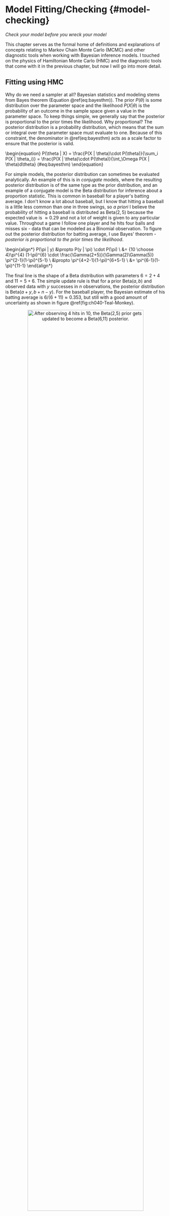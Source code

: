 


# Model Fitting/Checking {#model-checking}

_Check your model before you wreck your model_

This chapter serves as the formal home of definitions and explanations of concepts relating to Markov Chain Monte Carlo (MCMC) and other diagnostic tools when working with Bayesian inference models. I touched on the physics of Hamiltonian Monte Carlo (HMC) and the diagnostic tools that come with it in the previous chapter, but now I will go into more detail.

## Fitting using HMC

Why do we need a sampler at all? Bayesian statistics and modeling stems from Bayes theorem (Equation \@ref(eq:bayesthm)). The prior $P(\theta)$ is some distribution over the parameter space and the likelihood $P(X | \theta)$ is the probability of an outcome in the sample space given a value in the parameter space. To keep things simple, we generally say that the posterior is proportional to the prior times the likelihood. Why proportional? The posterior distribution is a probability distribution, which means that the sum or integral over the parameter space must evaluate to one. Because of this constraint, the denominator in \@ref(eq:bayesthm) acts as a scale factor to ensure that the posterior is valid. 


\begin{equation}
  P(\theta | X) = \frac{P(X | \theta)\cdot P(\theta)}{\sum_i P(X | \theta_i)} =   \frac{P(X | \theta)\cdot P(\theta)}{\int_\Omega P(X | \theta)d\theta}
  (\#eq:bayesthm)
\end{equation}


For simple models, the posterior distribution can sometimes be evaluated analytically. An example of this is in _conjugate_ models, where the resulting posterior distribution is of the same type as the prior distribution, and an example of a conjugate model is the Beta distribution for inference about a proportion statistic. This is common in baseball for a player's batting average. I don't know a lot about baseball, but I know that hitting a baseball is a little less common than one in three swings, so _a priori_ I believe the probability of hitting a baseball is distributed as $\mathrm{Beta}(2, 5)$ because the expected value is $\approx 0.29$ and not a lot of weight is given to any particular value. Throughout a game I follow one player and he hits four balls and misses six - data that can be modeled as a Binomial observation. To figure out the posterior distribution for batting average, I use Bayes' theorem - _posterior is proportional to the prior times the likelihood_.


\begin{align*}
  P(\pi | y) &\propto P(y | \pi) \cdot P(\pi) \\
  &= {10 \choose 4}\pi^{4} (1-\pi)^{6} \cdot \frac{\Gamma(2+5)}{\Gamma(2)\Gamma(5)} \pi^{2-1}(1-\pi)^{5-1} \\
  &\propto \pi^{4+2-1}(1-\pi)^{6+5-1} \\
  &= \pi^{6-1}(1-\pi)^{11-1}
\end{align*}


The final line is the shape of a Beta distribution with parameters $6=2+4$ and $11=5+6$. The simple update rule is that for a prior $\mathrm{Beta}(a, b)$ and observed data with $y$ successes in $n$ observations, the posterior distribution is $\mathrm{Beta}(a + y, b + n - y)$. For the baseball player, the Bayesian estimate of his batting average is $6/(6+11) \approx 0.353$, but still with a good amount of uncertainty as shown in figure \@ref(fig:ch040-Teal-Monkey). 


<div class="figure" style="text-align: center">
<img src="040-model-checking_files/figure-html/ch040-Teal-Monkey-1.png" alt="After observing 4 hits in 10, the Beta(2,5) prior gets updated to become a Beta(6,11) posterior." width="85%" />
<p class="caption">(\#fig:ch040-Teal-Monkey)After observing 4 hits in 10, the Beta(2,5) prior gets updated to become a Beta(6,11) posterior.</p>
</div>


Conjugate models are great for simple observational data, but often it happens that the posterior distribution cannot be deduced from the model or that the integral in the denominator is complex or of a high dimension. In the former situation, the integral may not be possible to evaluate, and in the latter there may not be enough computational resources in the world to perform a simple grid approximation.

The solution is to use Markov Chain Monte Carlo (MCMC). The idea is that we can _draw samples_ from the posterior distribution in a way that samples proportional to the density. This sampling is a form of approximation to the area under the curve (i.e. an approximation to the denominator in \@ref(eq:bayesthm)). Rejection sampling [@gilks1992adaptive] and slice sampling [@neal2003slice] are basic methods for sampling from a target distribution, however they can often be inefficient^[Efficiency of a sampler is related to the proportion of proposal samples that get accepted.]. NUTS is a much more complex algorithm that can be compared to a physics simulation. A massless "particle" is flicked in a random direction with some amount of kinetic energy in a probability field, and is stopped randomly. The stopping point is the new proposal sample. The No U-Turn part means that when the algorithm detects that the particle is turning around, it will stop so as not to return to the starting position. This sampling scheme has a much higher rate of accepted samples, and also comes with many built-in diagnostic tools that let us know when the sampler is having trouble efficiently exploring the posterior. I'll talk more about these diagnostic tools throughout the remaining sections.

### Diagnostic Tools



#### Trace Plots

Trace plots are the first line of defense against misbehaved samplers. They are visual aids that let the practitioner asses the qualitative health of the chains, looking for properties such as autocorrelation, heteroskedacity, non-stationarity, and convergence. Healthy chains are _well-mixing_ and stationary. It's often better to run more chains during the model building process so that issues with mixing and convergence can be diagnosed sooner. Even one unhealthy chain can be indicative of a poorly specified model. The addition of more chains also contributes to the estimation of the Split $\hat{R}$ statistic, which I discuss in \@ref(split-r). Figure \@ref(fig:ch040-Brave-Moose) shows what a set of healthy chains looks like.

<div class="figure" style="text-align: center">
<img src="040-model-checking_files/figure-html/ch040-Brave-Moose-1.png" alt="An example of healthy chains." width="85%" />
<p class="caption">(\#fig:ch040-Brave-Moose)An example of healthy chains.</p>
</div>

There is a similar diagnostic plot called the rank histogram plot (or _trank_ plot for trace rank plot). @vehtari2020rank details the motivation for trank plots, but in short if the chains are all exploring the posterior efficiently, then the histograms will be similar and uniform. Figure \@ref(fig:ch040-Dog-Reborn) is from the same model as above but for the rank histogram.

<div class="figure" style="text-align: center">
<img src="040-model-checking_files/figure-html/ch040-Dog-Reborn-1.png" alt="A trank plot of healthy chains." width="85%" />
<p class="caption">(\#fig:ch040-Dog-Reborn)A trank plot of healthy chains.</p>
</div>

As the number of parameters in a model grows, it becomes exceedingly tedious to check the trace and trank plots of all parameters, and so numerical summaries are required to flag potential issues within the model.

#### $\hat{R}$ and Split $\hat{R}$ {#split-r}

The most common summary statistic for chain health is the potential scale reduction factor [@gelman1992inference] that measures the ratio of between chain variance and within chain variance. When the two have converged, the ratio is one. I've already shared examples of healthy chains which would also have healthy $\hat{R}$ values, but it's valuable to also share an example of a bad model. Below is the 8 Schools example [@gelman2013bayesian] which is a classical example for introducing Stan and testing the operating characteristics of a model. 



```r
schools_dat <- list(
  J = 8,
  y = c(28,  8, -3,  7, -1,  1, 18, 12),
  sigma = c(15, 10, 16, 11,  9, 11, 10, 18)
)
```





The initial starting parameters for this model are intentionally set to vary between $-10$ and $10$ (in contrast to the default range of $(-2, 2)$) and with only a few samples drawn in order to artificially drive up the split $\hat{R}$ statistic. The model is provided as supplementary code in the [appendix](#supplementary-code).



```r
fit_cp <- sampling(schools_mod_cp, data = schools_dat, refresh = 0,
                   iter = 50, init_r = 10, seed = 671254821)
```

Stan instantly warns about many different issues with this model, but the R-hat is the one of interest. The largest is $1.68$ which is incredibly large

<img src="040-model-checking_files/figure-html/ch040-Rocky-Test-1.png" width="85%" style="display: block; margin: auto;" />

These chains do not look good at all! Let's take a look at the $\hat{R}$ values and see if we can calculate one of the values manually.

<table class="table" style="margin-left: auto; margin-right: auto;">
<caption>(\#tab:unnamed-chunk-1)Split R-hat values from the 8 Schools example.</caption>
 <thead>
  <tr>
   <th style="text-align:left;"> Parameter </th>
   <th style="text-align:right;"> Rhat </th>
  </tr>
 </thead>
<tbody>
  <tr>
   <td style="text-align:left;"> mu </td>
   <td style="text-align:right;"> 1.234 </td>
  </tr>
  <tr>
   <td style="text-align:left;"> tau </td>
   <td style="text-align:right;"> 1.596 </td>
  </tr>
</tbody>
</table>

To calculate the (non split) $\hat{R}$, first calculate the between-chain variance, and then the average chain variance. For $M$ independent Markov chains, $\theta_m$, with $N$ samples each, the between-chain variance is

$$
B = \frac{N}{M-1}\sum_{m=1}^{M}\left(\bar{\theta}_m - \bar{\theta}\right)^2
$$

where

$$
\bar{\theta}_m = \frac{1}{N}\sum_{n=1}^{N}\theta_{m}^{(n)}
$$

and

$$
\bar{\theta} = \frac{1}{M}\sum_{m=1}^{M}\bar{\theta}_m
$$

The within-chain variance, $W$, is the variance averaged over all the chains.

$$
W = \frac{1}{M}\sum_{m=1}^{M} s_{m}^2
$$

where

$$
s_{m}^2 = \frac{1}{N-1}\sum_{n=1}^{N}\left(\theta_{m}^{(n)} - \bar{\theta}_m\right)^2
$$

The variance estimator is a weighted mixture of the within-chain and cross-chain variation

$$
\hat{var} = \frac{N-1}{N} W + \frac{1}{N} B
$$

and finally

$$
\hat{R} = \sqrt{\frac{\hat{var}}{W}}
$$

Here is the calculation in R


```r
param <- "mu"
theta <- p_cp[,,param]
N     <- nrow(theta)
M     <- ncol(theta)

theta_bar_m <- colMeans(theta)
theta_bar   <- mean(theta_bar_m)

B <- N / (M - 1) * sum((theta_bar_m - theta_bar)^2)
s_sq_m <- apply(theta, 2, var)

W <- mean(s_sq_m)
var_hat <- W * (N - 1) / N + B / N

(mu_Rhat <- sqrt(var_hat / W))
#> [1] 1.134
```

The $\hat{R}$ statistic is smaller than the split $\hat{R}$ value provided by Stan. This is a consequence of steadily increasing or decreasing chains. The split value does what it sounds like, and splits the chains in half and measures each half separately. In this way, the measure is more robust in detecting unhealthy chains. This also highlights the utility in using both visual and statistical tools to evaluate models.

#### Effective Sample Size

Samples from Markov Chains are typically autocorrelated, which can increase uncertainty of posterior estimates. I encountered this issue in the [second iteration](#iter2) of the model building process, and the solution I used was to reparameterize the model to avoid steep log-posterior densities - the benefit of reparameterization is conveyed by the ratio of effective sample size to actual sample size in figure \@ref(fig:ch040-Timely-Nitrogen). When the HMC algorithm is exploring difficult geometry, it can get stuck in regions of high densities, which means that there is more correlation between successive samples. 

<div class="figure" style="text-align: center">
<img src="040-model-checking_files/figure-html/ch040-Timely-Nitrogen-1.png" alt="Ratio of N_eff to actual sample size. Low ratios imply high autocorrelation which can be alleviated by reparameterizing the model or by thinning." width="85%" />
<p class="caption">(\#fig:ch040-Timely-Nitrogen)Ratio of N_eff to actual sample size. Low ratios imply high autocorrelation which can be alleviated by reparameterizing the model or by thinning.</p>
</div>

As the strength of autocorrelation generally decreases at larger lags, a simple prescription to decrease autocorrelation between samples and increase the effective sample size is to use _thinning_. Thinning means saving every $k^{th}$ sample and throwing the rest away. If one desired to have 2000 posterior draws, it could be done in two of many possible ways

- Generate 2000 draws after warmup and save all of them
- Generate 10,000 draws after warmup and save every $5^{th}$ sample. 

Both will produce 2000 samples, but the method using thinning will have less autocorrelation and a higher effective number of samples. Though it should be noted that generating 10,000 draws and saving all of them will have a higher number of effective samples than the second method with thinning, so thinning should only be favored to save memory.

#### Divergent Transitions {#divergent-transitions}

Unlike the previous tools for algorithmic faithfulness which can be used for any MCMC sampler, information about divergent transitions is intrinsic to Hamiltonian Monte Carlo. Recall that the HMC and NUTS algorithm can be imagined as a physics simulation of a particle in a potential energy field, and a random momentum is imparted on the particle. The sum of the potential energy and the kinetic energy of the system is called the Hamiltonian, and is conserved along the trajectory of the particle [@stanref]. The path that the particle takes is a discrete approximation to the actual path where the position of the particle is updated in small steps called _leapfrog steps_ (see @leimkuhler2004simulating for a detailed explanation of the leapfrog algorithm). A divergent transition happens when the simulated trajectory is far from the true trajectory as measured by the Hamiltonian.

A few divergent transitions is not indicative of a poorly performing model, and often divergent transitions can be reduced by reducing the step size and increasing the adapt delta parameter. On the other hand, a bad model may never be improved just by tweaking some parameters. This is the folk theorem of statistical computing - if there is a problem with the sampling, blame the model, not the algorithm.

Divergent transitions are never saved in the posterior samples, but they are saved internally to the Stan fit object and can be compared against good samples. Sometimes this can give insight into which parameters and which regions of the posterior the divergent transitions are coming from.

<div class="figure" style="text-align: center">
<img src="040-model-checking_files/figure-html/ch040-Hot-Locomotive-1.png" alt="Divergent transitions highlighted for some parameters from the second iteration model. Divergent transitions tend to occur when both the hierarchical variance terms are near zero." width="85%" />
<p class="caption">(\#fig:ch040-Hot-Locomotive)Divergent transitions highlighted for some parameters from the second iteration model. Divergent transitions tend to occur when both the hierarchical variance terms are near zero.</p>
</div>

## Prior Predictive Checks

I used prior predictive checks in the first iteration of the model to establish a few things pertaining to model adequacy and computational faithfulness. The first reason is to ensure that the selected priors do not put too much mass in completely implausible regions (such as really large JND estimates). Data simulated from the priors can also be used to check that the software works. When you have the exact priors that were used to generate the data, the fitting algorithm should be able to accurately recover the priors.



- transition to posterior predictive checks chapter
- fig 10 in for posterior predictive @gabry2019visualization
